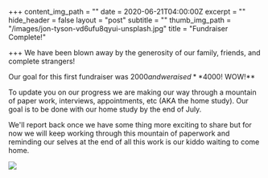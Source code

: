 +++
content_img_path = ""
date = 2020-06-21T04:00:00Z
excerpt = ""
hide_header = false
layout = "post"
subtitle = ""
thumb_img_path = "/images/jon-tyson-vd6ufu8qyui-unsplash.jpg"
title = "Fundraiser Complete!"

+++
We have been blown away by the generosity of our family, friends, and complete strangers!

Our goal for this first fundraiser was $2000 and we raised **$4000! WOW!**

To update you on our progress we are making our way through a mountain of paper work, interviews, appointments, etc  (AKA the home study).  Our goal is to be done with our home study by the end of July.

We'll report back once we have some thing more exciting to share but for now we will keep working through this mountain of paperwork and reminding our selves at the end of all this work is our kiddo waiting to come home.

![](/images/india-process-homestudy.PNG)